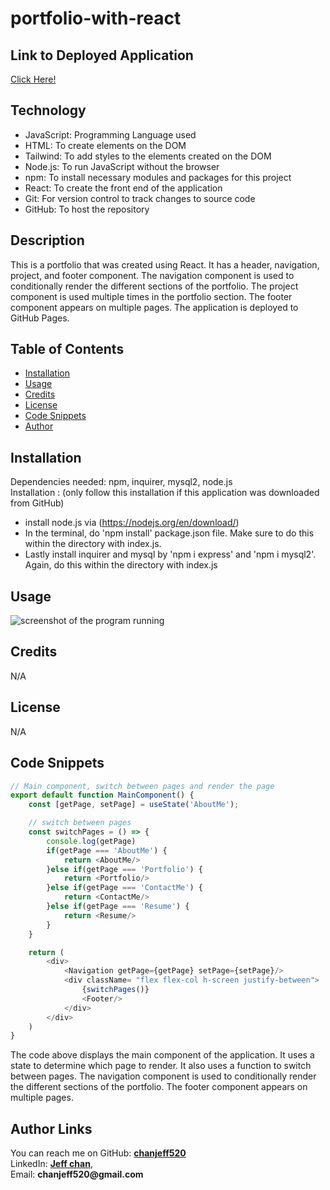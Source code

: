 # __portfolio-with-react__

## Link to Deployed Application

[Click Here!](https://chanjeff520.github.io/portfolio-with-react/)

## Technology

- JavaScript: Programming Language used
- HTML: To create elements on the DOM
- Tailwind: To add styles to the elements created on the DOM
- Node.js: To run JavaScript without the browser
- npm: To install necessary modules and packages for this project
- React: To create the front end of the application
- Git: For version control to track changes to source code
- GitHub: To host the repository

## Description

This is a portfolio that was created using React. It has a header, navigation, project, and footer component. The navigation component is used to conditionally render the different sections of the portfolio. The project component is used multiple times in the portfolio section. The footer component appears on multiple pages. The application is deployed to GitHub Pages.

## Table of Contents

- [Installation](#installation)
- [Usage](#usage)
- [Credits](#credits)
- [License](#license)
- [Code Snippets](#code-snippets)
- [Author](#author-links)


## Installation

  Dependencies needed: npm, inquirer, mysql2, node.js<br>
  Installation : (only follow this installation if this application was downloaded from GitHub)
   - install node.js via (https://nodejs.org/en/download/)
   - In the terminal, do 'npm install' package.json file. Make sure to do this within the directory with index.js.
   - Lastly install inquirer and mysql by 'npm i express' and 'npm i mysql2'. Again, do this within the directory with index.js

## Usage

![screenshot of the program running](./portfolio/src/images/reactPortfolio.gif)


## Credits

N/A

## License

N/A

## Code Snippets

```js
// Main component, switch between pages and render the page
export default function MainComponent() {
    const [getPage, setPage] = useState('AboutMe');

    // switch between pages
    const switchPages = () => {
        console.log(getPage)
        if(getPage === 'AboutMe') {
            return <AboutMe/>
        }else if(getPage === 'Portfolio') {
            return <Portfolio/>
        }else if(getPage === 'ContactMe') {
            return <ContactMe/>
        }else if(getPage === 'Resume') {
            return <Resume/>
        }
    }

    return (
        <div>
            <Navigation getPage={getPage} setPage={setPage}/>
            <div className= "flex flex-col h-screen justify-between">
                {switchPages()}
                <Footer/>
            </div>
        </div>
    )
}
```

The code above displays the main component of the application. It uses a state to determine which page to render. It also uses a function to switch between pages. The navigation component is used to conditionally render the different sections of the portfolio. The footer component appears on multiple pages.

## Author Links

  You can reach me on
  GitHub: [__chanjeff520__](https://github.com/chanjeff520) <br>
  LinkedIn: [__Jeff chan__](https://www.linkedin.com/in/jefflchan/),<br>
  Email:  __chanjeff520@gmail.com__